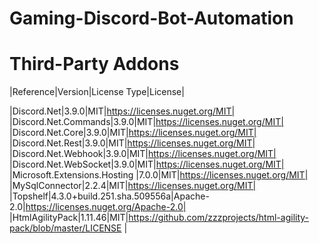 # Gaming-Discord-Bot-Automation

# Third-Party Addons
|Reference|Version|License Type|License|

|Discord.Net|3.9.0|MIT|https://licenses.nuget.org/MIT|
|Discord.Net.Commands|3.9.0|MIT|https://licenses.nuget.org/MIT|
|Discord.Net.Core|3.9.0|MIT|https://licenses.nuget.org/MIT|
|Discord.Net.Rest|3.9.0|MIT|https://licenses.nuget.org/MIT|
|Discord.Net.Webhook|3.9.0|MIT|https://licenses.nuget.org/MIT|
|Discord.Net.WebSocket|3.9.0|MIT|https://licenses.nuget.org/MIT|
|Microsoft.Extensions.Hosting |7.0.0|MIT|https://licenses.nuget.org/MIT|
|MySqlConnector|2.2.4|MIT|https://licenses.nuget.org/MIT|
|Topshelf|4.3.0+build.251.sha.509556a|Apache-2.0|https://licenses.nuget.org/Apache-2.0|
|HtmlAgilityPack|1.11.46|MIT|https://github.com/zzzprojects/html-agility-pack/blob/master/LICENSE |